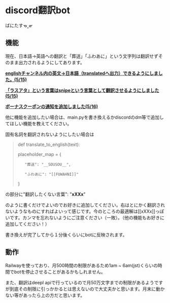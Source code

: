 # discord翻訳bot
ばにたすᓀ‸ᓂ

## 機能
現在、日本語→英語への翻訳と「葬送」「ふわあに」という文字列は翻訳せずそのまま出力されるようにしてあります。

<ins>**englishチャンネル内の英文→日本語（translatedへ出力）できるようにしました。(5/15)**</ins>

<ins>**「ラスアタ」という言葉はsnipeという言葉として翻訳させるようにしました(5/15)**</ins>

<ins>**ボーナスクーポンの通知を追加しました(5/16)**</ins>



他に機能を追加したい場合は、main.pyを書き換えるかdiscordのdm等で追加してほしい機能を教えてください。

固有名詞を翻訳されないようにしたい場合は

>def translate_to_english(text):
>
>    placeholder_map = {
>
>        "葬送": "__SOUSOU__",
>
>        "ふわあに": "[[FUWAHNI]]"
>
>    }
>
の部分に"翻訳したくない言葉": "__xXXx__"

のように書くだけでよいのでお好きに追加してください。右はとにかく翻訳されないようなものにすればよいって感じです。今のところの最適解は[[xXXx]]っぽいです。カンマを忘れないようにご注意ください（一敗）。（他の機能もお好きに追加してください！）

書き換えが完了してから１分後くらいにbotに反映されます。

## 動作
Railwayを使っており、月500時間の制限があるため1am ~ 6am(jst)くらいの時間でbotを停止させることがあるかもしれません。

また、翻訳はdeepl apiで行っているので月50万文字までの制限があるようですが到底その制限に引っかかるとは思えないので大丈夫かと思います。月末に動かない等があったら上の方だと思います。
